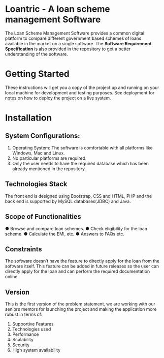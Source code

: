 # Loantric - A loan scheme management Software
The Loan Scheme Management Software provides a common digital platform to compare different government based schemes of loans available in the market on a single software. The **Software Requirement Specification** is also provided in the repository to get a better understanding of the software.
# Getting Started
These instructions will get you a copy of the project up and running on your local machine for development and testing purposes. See deployment for notes on how to deploy the project on a live system.
# Installation
## System Configurations:
1. Operating System: The software is comfortable with all platforms like Windows, Mac and Linux.
2. No particular platforms are required.
3. Only the user needs to have the required database which has been already mentioned in the repository.
## Technologies Stack
The front end is designed using Bootstrap, CSS and HTML, PHP and the back end is supported by MySQL databases(JDBC) and Java.
## Scope of Functionalities
●	Browse and compare loan schemes.
●	Check eligibility for the loan scheme.
●	Calculate the EMI, etc.
●	Answers to FAQs etc.
## Constraints
The software doesn’t have the feature to directly apply for the loan from the software itself. This feature can be added in future releases so the user can directly apply for the loan and can perform the required documentation online
## Version
This is the first version of the problem statement, we are working with our seniors mentors for launching the project and making the application more robust in terms of:
1. Supportive Features
2. Technologies used
3. Performance
4. Scalability
5. Security
6. High system availability
